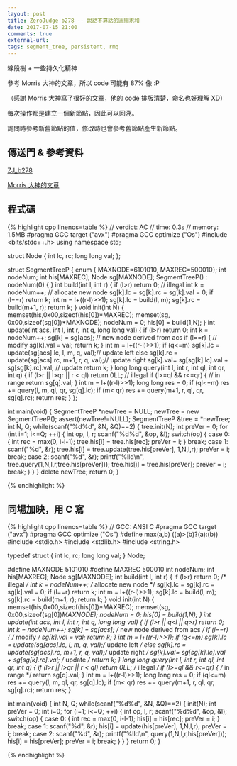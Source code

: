 ```yaml
---
layout: post
title: ZeroJudge b278 -- 說話不算話的區間求和
date: 2017-07-15 21:00
comments: true
external-url:
tags: segment_tree, persistent, rmq
---
```


線段樹 + 一些持久化精神

參考 Morris 大神的文章，所以 code 可能有 87% 像 :P

（感謝 Morris 大神寫了很好的文章，他的 code 排版清楚，命名也好理解 XD）

每次操作都是建立一個新節點，因此可以回溯。

詢問時參考新舊節點的值，修改時也會參考舊節點產生新節點。

## 傳送門 & 參考資料

[ZJ_b278](https://zerojudge.tw/ShowProblem?problemid=b278)

[Morris 大神的文章](http://morris821028.github.io/2014/08/30/oj/zj/b278/)


## 程式碼

{% highlight cpp linenos=table %}
// verdict: AC
// time:    0.3s
// memory:  1.5MB
#pragma GCC target ("avx")
#pragma GCC optimize ("Os")
#include <bits/stdc++.h>
using namespace std;

struct Node {
    int lc, rc;
    long long val;
};

struct SegmentTreeP {
    enum { MAXNODE=6101010, MAXREC=500010};
    int nodeNum;
    int his[MAXREC];
    Node sg[MAXNODE];
    SegmentTreeP() : nodeNum(0) { }
    int build(int l, int r) {
        if (l>r) return 0; // illegal
        int k = nodeNum++; // allocate new node
        sg[k].lc = sg[k].rc = sg[k].val = 0;
        if (l==r) return k;
        int m = l+((r-l)>>1);
        sg[k].lc = build(l, m);
        sg[k].rc = build(m+1, r);
        return k;
    }
    void init(int N) {
        memset(his,0x00,sizeof(his[0])*MAXREC);
        memset(sg, 0x00,sizeof(sg[0])*MAXNODE);
        nodeNum = 0;
        his[0] = build(1,N);
    }
    int update(int acs, int l, int r, int q, long long val) {
        if (l>r) return 0;
        int k = nodeNum++;
        sg[k] = sg[acs];   // new node derived from acs
        if (l==r) { // modify
            sg[k].val = val;
            return k;
        }
        int m = l+((r-l)>>1);
        if (q<=m)
            sg[k].lc = update(sg[acs].lc, l, m, q, val);// update left
        else
            sg[k].rc = update(sg[acs].rc, m+1, r, q, val);// update right
        sg[k].val= sg[sg[k].lc].val + sg[sg[k].rc].val; // update
        return k;
    }
    long long query(int l, int r, int ql, int qr, int q) {
        if (l>r || l>qr || r < ql) return 0LL; // illegal
        if (l>=ql && r<=qr) { // in range
            return sg[q].val;
        }
        int m = l+((r-l)>>1);
        long long res = 0;
        if (ql<=m)
            res += query(l, m, ql, qr, sg[q].lc);
        if (m< qr)
            res += query(m+1, r, ql, qr, sg[q].rc);
        return res;
    }
};

int main(void) {
    SegmentTreeP *newTree = NULL;
    newTree = new SegmentTreeP();
    assert(newTree!=NULL);
    SegmentTreeP &tree = *newTree;
    int N, Q;
    while(scanf("%d%d", &N, &Q)==2) {
        tree.init(N);
        int preVer = 0;
        for (int i=1; i<=Q; ++i) {
            int op, l, r;
            scanf("%d%d", &op, &l);
            switch(op) {
                case 0: {
                            int rec = max(0, i-l-1);
                            tree.his[i] = tree.his[rec];
                            preVer = i;
                        }
                        break;
                case 1:
                        scanf("%d", &r);
                        tree.his[i] = tree.update(tree.his[preVer], 1,N,l,r);
                        preVer = i;
                        break;
                case 2:
                        scanf("%d", &r);
                        printf("%lld\n", tree.query(1,N,l,r,tree.his[preVer]));
                        tree.his[i] = tree.his[preVer];
                        preVer = i;
                        break;
            }
        }
    }
    delete newTree;
    return 0;
}


{% endhighlight %}

## 同場加映，用 C 寫

{% highlight cpp linenos=table %}
// GCC: ANSI C
#pragma GCC target ("avx")
#pragma GCC optimize ("Os")
#define max(a,b) ((a)>(b)?(a):(b))
#include <stdio.h>
#include <stdlib.h>
#include <string.h>

typedef struct {
    int lc, rc;
    long long val;
} Node;

#define MAXNODE 5101010
#define MAXREC 500010
int nodeNum;
int his[MAXREC];
Node sg[MAXNODE];
int build(int l, int r) {
    if (l>r) return 0; /* illegal */
    int k = nodeNum++; /* allocate new node */
    sg[k].lc = sg[k].rc = sg[k].val = 0;
    if (l==r) return k;
    int m = l+((r-l)>>1);
    sg[k].lc = build(l, m);
    sg[k].rc = build(m+1, r);
    return k;
}
void init(int N) {
    memset(his,0x00,sizeof(his[0])*MAXREC);
    memset(sg, 0x00,sizeof(sg[0])*MAXNODE);
    nodeNum = 0;
    his[0] = build(1,N);
}
int update(int acs, int l, int r, int q, long long val) {
    if (l>r || q<l || q>r) return 0;
    int k = nodeNum++;
    sg[k] = sg[acs];   /* new node derived from acs */
    if (l==r) { /* modify */
        sg[k].val = val;
        return k;
    }
    int m = l+((r-l)>>1);
    if (q<=m)
        sg[k].lc = update(sg[acs].lc, l, m, q, val);/* update left */
    else
        sg[k].rc = update(sg[acs].rc, m+1, r, q, val);/* update right */
    sg[k].val= sg[sg[k].lc].val + sg[sg[k].rc].val; /* update */
    return k;
}
long long query(int l, int r, int ql, int qr, int q) {
    if (l>r || l>qr || r < ql) return 0LL; /* illegal */
    if (l>=ql && r<=qr) { /* in range */
        return sg[q].val;
    }
    int m = l+((r-l)>>1);
    long long res = 0;
    if (ql<=m)
        res += query(l, m, ql, qr, sg[q].lc);
    if (m< qr)
        res += query(m+1, r, ql, qr, sg[q].rc);
    return res;
}

int main(void) {
    int N, Q;
    while(scanf("%d%d", &N, &Q)==2) {
        init(N);
        int preVer = 0;
        int i=0;
        for (i=1; i<=Q; ++i) {
            int op, l, r;
            scanf("%d%d", &op, &l);
            switch(op) {
                case 0: {
                            int rec = max(0, i-l-1);
                            his[i] = his[rec];
                            preVer = i;
                        }
                        break;
                case 1:
                        scanf("%d", &r);
                        his[i] = update(his[preVer], 1,N,l,r);
                        preVer = i;
                        break;
                case 2:
                        scanf("%d", &r);
                        printf("%lld\n", query(1,N,l,r,his[preVer]));
                        his[i] = his[preVer];
                        preVer = i;
                        break;
            }
        }
    }
    return 0;
}


{% endhighlight %}
